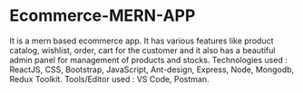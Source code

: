 # Ecommerce-MERN-APP
It is a mern based ecommerce app. It has various features like product catalog, wishlist, order, cart for the customer and it also has a beautiful admin panel for management of products and stocks. Technologies used : ReactJS, CSS, Bootstrap, JavaScript, Ant-design, Express, Node, Mongodb, Redux Toolkit. Tools/Editor used : VS Code, Postman.
